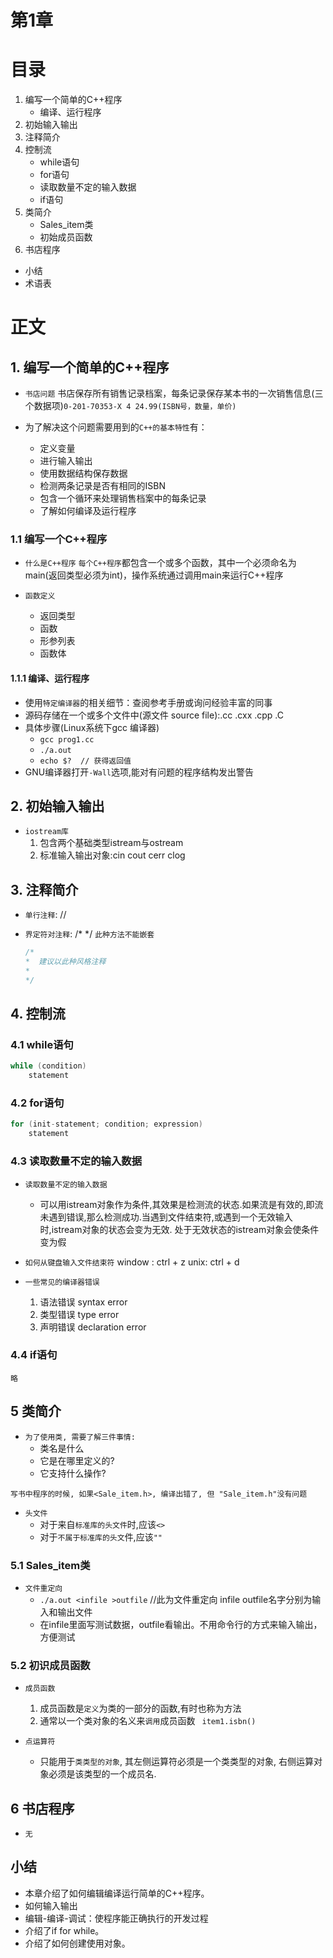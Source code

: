 # 第1章
# 目录
1. 编写一个简单的C++程序
   * 编译、运行程序
2. 初始输入输出
3. 注释简介
4. 控制流
   * while语句
   * for语句
   * 读取数量不定的输入数据
   * if语句
5. 类简介
   * Sales_item类
   * 初始成员函数
6. 书店程序
* 小结
* 术语表


# 正文
## 1. 编写一个简单的C++程序
* `书店问题`
      书店保存所有销售记录档案，每条记录保存某本书的一次销售信息(三个数据项)`0-201-70353-X 4 24.99(ISBN号，数量，单价)`
    
* 为了解决这个问题需要用到的`C++的基本特性`有：
    * 定义变量
    * 进行输入输出
    * 使用数据结构保存数据
    * 检测两条记录是否有相同的ISBN
    * 包含一个循环来处理销售档案中的每条记录
    * 了解如何编译及运行程序

### 1.1 编写一个C++程序
* `什么是C++程序`
    `每个C++程序`都包含一个或多个函数，其中一个必须命名为main(返回类型必须为int)，操作系统通过调用main来运行C++程序

* `函数定义`
    * 返回类型
    * 函数
    * 形参列表
    * 函数体

#### 1.1.1 编译、运行程序
* 使用`特定编译器`的相关细节：查阅参考手册或询问经验丰富的同事
* 源码存储在一个或多个文件中(源文件 source file):.cc .cxx .cpp .C
* 具体步骤(Linux系统下gcc 编译器)
  * `gcc prog1.cc`
  * `./a.out`
  * `echo $?  // 获得返回值`
* GNU编译器打开`-Wall`选项,能对有问题的程序结构发出警告

## 2. 初始输入输出
* `iostream库`
    1. 包含两个基础类型istream与ostream
    2. 标准输入输出对象:cin cout cerr clog

## 3. 注释简介
* `单行注释`: //
   
* `界定符对注释`: /* */ `此种方法不能嵌套`
    ```cpp
    /* 
    *  建议以此种风格注释
    * 
    */
    ```

## 4. 控制流
### 4.1 while语句
  ```cpp
  while (condition) 
      statement
  ```

### 4.2 for语句
  ```cpp
  for (init-statement; condition; expression)
      statement
  ```

### 4.3 读取数量不定的输入数据
* `读取数量不定的输入数据`
    * 可以用istream对象作为条件,其效果是检测流的状态.如果流是有效的,即流未遇到错误,那么检测成功.当遇到文件结束符,或遇到一个无效输入时,istream对象的状态会变为无效. 处于无效状态的istream对象会使条件变为假

* `如何从键盘输入文件结束符`
    window : ctrl + z
    unix: ctrl + d

* `一些常见的编译器错误`
  1. 语法错误 syntax error
  2. 类型错误 type error
  3. 声明错误 declaration error

### 4.4 if语句
`略`

## 5 类简介
* `为了使用类, 需要了解三件事情:`
     * 类名是什么
     * 它是在哪里定义的?
     * 它支持什么操作?

`写书中程序的时候, 如果<Sale_item.h>, 编译出错了, 但 "Sale_item.h"没有问题 `

* `头文件`
    * 对于来自`标准库的头文件`时,应该`<>`
    * 对于`不属于标准库的头文`件,应该`""`

### 5.1 Sales_item类
* `文件重定向`
    * `./a.out <infile >outfile`    //此为文件重定向 infile outfile名字分别为输入和输出文件
    * 在infile里面写测试数据，outfile看输出。不用命令行的方式来输入输出，方便测试


### 5.2 初识成员函数
* `成员函数`
     1. 成员函数是`定义`为类的一部分的函数,有时也称为方法
     2. 通常以一个类对象的名义来`调用`成员函数 ` item1.isbn()`

* `点运算符`
    * 只能用于`类类型的对象`, 其左侧运算符必须是一个类类型的对象, 右侧运算对象必须是该类型的一个成员名.

## 6 书店程序
* `无`

## 小结
* 本章介绍了如何编辑编译运行简单的C++程序。
* 如何输入输出
* 编辑-编译-调试：使程序能正确执行的开发过程
* 介绍了if for while。
* 介绍了如何创建使用对象。

